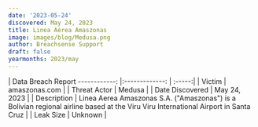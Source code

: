 ```yaml
---
date: '2023-05-24'
discovered: May 24, 2023
title: Linea Aérea Amaszonas
image: images/blog/Medusa.png
author: Breachsense Support
draft: false
yearmonths: 2023/may
---
```



| Data Breach Report
------------:     |:-------------:    | :-----:|
| Victim      | amaszonas.com      | 
| Threat Actor      | Medusa      | 
| Date Discovered      | May 24, 2023      | 
| Description      | Linea Aerea Amaszonas S.A. ("Amaszonas") is a Bolivian regional airline based at the Viru Viru International Airport in Santa Cruz      | 
| Leak Size      | Unknown      | 

